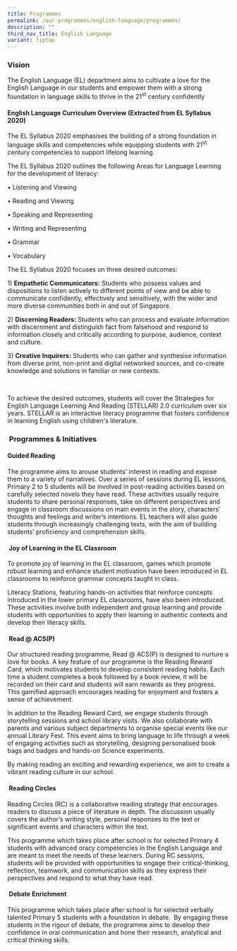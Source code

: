 ```yaml
---
title: Programmes
permalink: /our-programmes/english-language/programmes/
description: ""
third_nav_title: English Language
variant: tiptap
---
```

<h3><strong>Vision</strong></h3>
<p>The English Language (EL) department aims to cultivate a love for the
English Language in our students and empower them with a strong foundation
in language skills to thrive in the 21<sup>st</sup> century confidently</p>
<h4><strong>English Language Curriculum Overview </strong>(Extracted from EL Syllabus 2020)</h4>
<p></p>
<p>The EL Syllabus 2020 emphasises the building of a strong foundation in
language skills and competencies while equipping students with 21<sup>st</sup> century
competencies to support lifelong learning.&nbsp;</p>
<p>The EL Syllabus 2020 outlines the following Areas for Language Learning
for the development of literacy:</p>
<p>• Listening and Viewing</p>
<p>• Reading and Viewing</p>
<p>• Speaking and Representing</p>
<p>• Writing and Representing</p>
<p>• Grammar</p>
<p>• Vocabulary</p>
<p>The EL Syllabus 2020 focuses on three desired outcomes:</p>
<p>1) <strong>Empathetic Communicators:</strong> Students who possess values
and dispositions to listen actively to different points of view and be
able to communicate confidently, effectively and sensitively, with the
wider and more diverse communities both in and out of Singapore.</p>
<p>2) <strong>Discerning Readers: </strong>Students who can process and evaluate
information with discernment and distinguish fact from falsehood and respond
to information closely and critically according to purpose, audience, context
and culture.</p>
<p>3) <strong>Creative Inquirers:</strong> Students who can gather and synthesise
information from diverse print, non-print and digital networked sources,
and co-create knowledge and solutions in familiar or new contexts.</p>
<p>&nbsp;</p>
<p>To achieve the desired outcomes, students will cover the Strategies for
English Language Learning And Reading (STELLAR) 2.0 curriculum over six
years. STELLAR is an interactive literacy programme that fosters confidence
in learning English using children's literature.</p>
<h3><strong>&nbsp;Programmes &amp; Initiatives</strong></h3>
<h4><strong>Guided Reading</strong></h4>
<p>The programme aims to arouse students’ interest in reading and expose
them to a variety of narratives. Over a series of sessions during EL lessons,
Primary 2 to 5 students will be involved in post-reading activities based
on carefully selected novels they have read. These activities usually require
students to share personal responses, take on different perspectives and
engage in classroom discussions on main events in the story, characters’
thoughts and feelings and writer’s intentions. EL teachers will also guide
students through increasingly challenging texts, with the aim of building
students’ proficiency and comprehension skills.</p>
<h4>&nbsp;<strong>Joy of Learning in the EL Classroom</strong></h4>
<p>To promote joy of learning in the EL classroom, games which promote robust
learning and enhance student motivation have been introduced in EL classrooms
to reinforce grammar concepts taught in class.&nbsp;</p>
<p>Literacy Stations, featuring hands-on activities that reinforce concepts
introduced in the lower primary EL classrooms, have also been introduced.
These activities involve both independent and group learning and provide
students with opportunities to apply their learning in authentic contexts
and develop their literacy skills.&nbsp;</p>
<h4><strong>&nbsp;Read @ ACS(P)</strong></h4>
<p>Our structured reading programme, Read @ ACS(P) is designed to nurture
a love for books. A key feature of our programme is the Reading Reward
Card, which motivates students to develop consistent reading habits. Each
time a student completes a book followed by a book review, it will be recorded
on their card and students will earn rewards as they progress. This gamified
approach encourages reading for enjoyment and fosters a sense of achievement.</p>
<p>In addition to the Reading Reward Card, we engage students through storytelling
sessions and school library visits. We also collaborate with parents and
various subject departments to organise special events like our annual
Library Fest. This event aims to bring language to life through a week
of engaging activities such as storytelling, designing personalised book
bags and badges and hands-on Science experiments.</p>
<p>By making reading an exciting and rewarding experience, we aim to create
a vibrant reading culture in our school.</p>
<h4><strong>&nbsp;Reading Circles</strong></h4>
<p>Reading Circles (RC) is a collaborative reading strategy that encourages
readers to discuss a piece of literature in depth. The discussion usually
covers the author’s writing style, personal responses to the text or significant
events and characters within the text.</p>
<p>This programme which takes place after school is for selected Primary
4 students with advanced oracy competencies in the English Language and
are meant to meet the needs of these learners. During RC sessions, students
will be provided with opportunities to engage their critical-thinking,
reflection, teamwork, and communication skills as they express their perspectives
and respond to what they have read.</p>
<h4><strong>&nbsp;Debate Enrichment</strong></h4>
<p>This programme which takes place after school is for selected verbally
talented Primary 5 students with a foundation in debate. &nbsp;By engaging
these students in the rigour of debate, the programme aims to develop their
confidence in oral communication and hone their research, analytical and
critical thinking skills.</p>
<p></p>